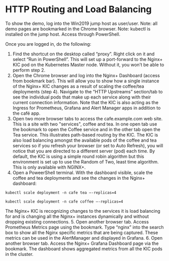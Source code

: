 # HTTP Routing and Load Balancing

To show the demo, log into the Win2019 jump host as user/user.
Note:  all demo pages are bookmarked in the Chrome browser.
Note:  kubectl is installed on the jump host.  Access through PowerShell.

Once you are logged in, do the following:

1. Find the shortcut on the desktop called “proxy”.  Right click on it and select “Run in PowerShell”.  This will set up a port-forward to the Nginx+ KIC pod on the Kubernetes Master node.  Without it, you won’t be able to perform step 2.
2. Open the Chrome browser and log into the Nginx+ Dashboard (access from bookmark bar).  This will allow you to show how a single instance of the Nginx+ KIC changes as a result of scaling the coffee/tea deployments (step 4).  Navigate to the “HTTP Upstreams” section/tab to see the individual pods that make up each service along with their current connection information.  Note that the KIC is also acting as the Ingress for Prometheus, Grafana and Alert Manager apps in addition to the café app.
3. Open two more browser tabs to access the cafe.example.com web site.  This is a site with two "services", coffee and tea.  In one open tab use the bookmark to open the Coffee service and in the other tab open the Tea service.  This illustrates path-based routing by the KIC.  The KIC is also load balancing amongst the available pods of the coffee and tea services so if you refresh your browser (or set to Auto Refresh), you will notice that you are directed to a different server (pod) each time.  By default, the KIC is using a simple round robin algorithm but this environment is set up to use the Random of Two, least time algorithm.  This is only available with NGINX+.
4. Open a PoweerShell terminal.  With the dashboard visible, scale the coffee and tea deployments and see the changes in the Nginx+ dashboard:

`kubectl scale deployment -n cafe tea –-replicas=4`

`kubectl scale deployment -n cafe coffee –-replicas=4`

The Nginx+ KIC is recognizing changes to the services it is load balancing for and is changing all the Nginx+ instances dynamically and without dropping existing connections.
5. Open another browser tab.  Access Prometheus Metrics page using the bookmark.  Type “nginx” into the search box to show all the Nginx specific metrics that are being captured.  These metrics can be used in the AlertManager and displayed in Grafana.
6. Open another browser tab.  Access the Nginx+ Grafana Dashboard page via the bookmark.  The dashboard shows aggregated metrics from all the KIC pods in the cluster.

